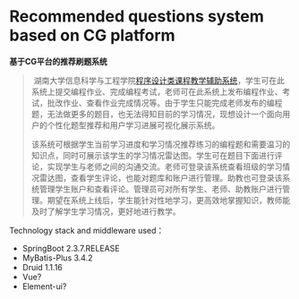 # Recommended questions system based on CG platform

**基于CG平台的推荐刷题系统**

> ​	湖南大学信息科学与工程学院[程序设计类课程教学辅助系统](http://202.197.98.89/indexcs/simple.jsp?loginErr=0)，学生可在此系统上提交编程作业、完成编程考试，老师可在此系统上发布编程作业、考试，批改作业、查看作业完成情况等。由于学生只能完成老师发布的编程题，无法做更多的题目，也无法得知目前的学习情况，现想设计一个面向用户的个性化题型推荐和用户学习进展可视化展示系统。
>
> ​	该系统可根据学生当前学习进度和学习情况推荐练习的编程题和需要温习的知识点，同时可展示该学生的学习情况雷达图。学生可在题目下面进行评论，实现学生与老师之间的沟通交流。老师可登录该系统查看班级的学习情况雷达图，查看学生评论，也能对题库和账户进行管理。助教也可登录该系统管理学生账户和查看评论。管理员可对所有学生、老师、助教账户进行管理。期望在系统上线后，学生能针对性地学习，更高效地掌握知识，教师能及时了解学生学习情况，更好地进行教学。

Technology stack and middleware used：

- SpringBoot 2.3.7.RELEASE
- MyBatis-Plus 3.4.2
- Druid 1.1.16
- Vue?
- Element-ui?
